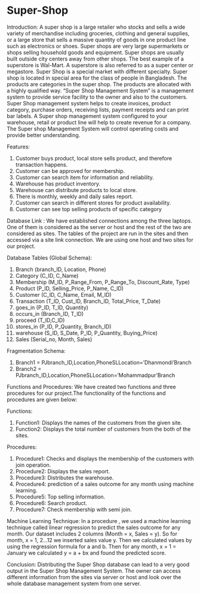# Super-Shop

Introduction: 
A super shop is a large retailer who stocks and sells a wide variety of merchandise including groceries, clothing and general supplies, or a large store that sells a massive quantity of goods in one product line such as electronics or shoes. Super shops are very large supermarkets or shops selling household goods and equipment. Super shops are usually built outside city centers away from other shops. 
The best example of a superstore is Wal-Mart. A superstore is also referred to as a super center or megastore. Super Shop is a special market with different specialty. Super shop is located in special area for the class of people in Bangladesh. The products are categories in the super shop. The products are allocated with a highly qualified way.
“Super Shop Management System” is a management system to provide service facility to the owner and also to the customers. Super Shop management system helps to create invoices, product category, purchase orders, receiving lists, payment receipts and can print bar labels. A Super shop management system configured to your warehouse, retail or product line will help to create revenue for a company. The Super shop Management System will control operating costs and provide better understanding.

Features: 
1.	Customer buys product, local store sells product, and therefore transaction happens.
2.	Customer can be approved for membership.
3.	Customer can search item for information and reliability.
4.	Warehouse has product inventory.
5.	Warehouse can distribute products to local store.
6.	There is monthly, weekly and daily sales report.
7.	Customer can search in different stores for product availability.
8.	Customer can see top selling products of specific category


Database Link :
We have established connections among the three laptops. One of them is considered as the server or host and the rest of the two are considered as sites. The tables of the project are run in the sites and then accessed via a site link connection. We are using one host and two sites for our project. 


Database Tables (Global Schema):
1.	Branch (branch_ID, Location, Phone)
2.	Category (C_ID, C_Name)
3.	Membership (M_ID, P_Range_From, P_Range_To, Discount_Rate, Type)
4.	Product (P_ID, Selling_Price, P_Name, C_ID)
5.	Customer (C_ID, C_Name, Email, M_ID)
6.	Transaction (T_ID, Cust_ID, Branch_ID, Total_Price, T_Date)
7.	goes_in (P_ID, T_ID, Quantity)
8.	occurs_in (Branch_ID, T_ID)
9.	proceed (T_ID,C_ID)
10.	stores_in (P_ID, P_Quantity, Branch_ID)
11.	warehouse (S_ID, S_Date, P_ID, P_Quantity, Buying_Price)
12.	Sales (Serial_no, Month, Sales)

Fragmentation Schema:
1.	Branch1 = PJbranch_ID,Location,PhoneSLLocation=’Dhanmondi’Branch
2.	Branch2 = PJbranch_ID,Location,PhoneSLLocation=’Mohammadpur’Branch
  
Functions and Procedures: 
We have created two functions and three procedures for our project.The functionality  of the functions and procedures are given below: 
 
Functions:
1. Function1: Displays the names of the customers from the given site.
2. Function2: Displays the total number of customers from the both of the sites.

Procedures:
1. Procedure1: Checks and displays the membership of the customers with join operation.
2. Procedure2: Displays the sales report.
3. Procedure3: Distributes the warehouse.
4. Procedure4: prediction of a sales outcome for any month using machine learning.
5. Procedure5: Top selling information.
6. Procedure6: Search product.
7. Procedure7: Check membership with semi join.


Machine Learning Technique:
In a procedure , we used a machine learning technique called linear regression to predict the sales outcome for any month. Our dataset includes 2 columns (Month = x, Sales = y). So for month, x = 1, 2…12 we inserted sales value y. Then we calculated values by using the regression formula for a and b. Then for any month, x = 1 = January we calculated y = a + bx and found the predicted score.

Conclusion:
Distributing the Super Shop database can lead to a very good output in the Super Shop Management System. The owner can access different information from the sites via server or host and look over the whole database management system from one server.
